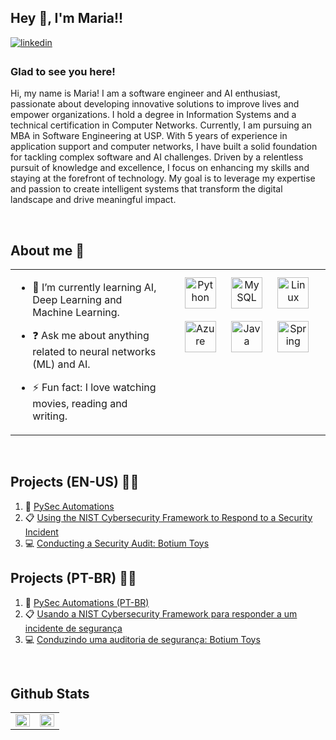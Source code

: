 ## Hey 👋, I'm Maria!!  
  

<a href="https://linkedin.com/in/https://www.linkedin.com/in/maria-ritha-nascimento-65b37223b/" target="_blank">
<img src=https://img.shields.io/badge/linkedin-%231E77B5.svg?&style=for-the-badge&logo=linkedin&logoColor=white alt=linkedin style="margin-bottom: 5px;" />
</a>  

### Glad to see you here!  
Hi, my name is Maria! I am a software engineer and AI enthusiast, passionate about developing innovative solutions to improve lives and empower organizations. I hold a degree in Information Systems and a technical certification in Computer Networks. Currently, I am pursuing an MBA in Software Engineering at USP. With 5 years of experience in application support and computer networks, I have built a solid foundation for tackling complex software and AI challenges. Driven by a relentless pursuit of knowledge and excellence, I focus on enhancing my skills and staying at the forefront of technology. My goal is to leverage my expertise and passion to create intelligent systems that transform the digital landscape and drive meaningful impact. 

<br/>  

## About me  💭
<table><tr><td valign="top" width="50%">

- 🌱 I’m currently learning AI, Deep Learning and Machine Learning.
  

- ❓ Ask me about anything related to neural networks (ML) and AI.
  

- ⚡ Fun fact: I love watching movies, reading and writing.  


</td><td valign="top" width="50%">

<div align="center">  
<a href="https://www.python.org/" target="_blank"><img style="margin: 10px" src="https://profilinator.rishav.dev/skills-assets/python-original.svg" alt="Python" height="50" /></a>  
<a href="https://www.mysql.com/" target="_blank"><img style="margin: 10px" src="https://profilinator.rishav.dev/skills-assets/mysql-original-wordmark.svg" alt="MySQL" height="50" /></a>  
<a href="https://www.linux.org/" target="_blank"><img style="margin: 10px" src="https://profilinator.rishav.dev/skills-assets/linux-original.svg" alt="Linux" height="50" /></a>  
<a href="https://azure.microsoft.com/en-in/" target="_blank"><img style="margin: 10px" src="https://profilinator.rishav.dev/skills-assets/microsoft_azure-icon.svg" alt="Azure" height="50" /></a>  
<a href="https://www.java.com/" target="_blank"><img style="margin: 10px" src="https://profilinator.rishav.dev/skills-assets/java-original-wordmark.svg" alt="Java" height="50" /></a>  
<a href="https://docs.spring.io/spring-framework/docs/3.0.x/reference/expressions.html#:~:text=The%20Spring%20Expression%20Language%20(SpEL,and%20basic%20string%20templating%20functionality." target="_blank"><img style="margin: 10px" src="https://profilinator.rishav.dev/skills-assets/springio-icon.svg" alt="Spring" height="50" />
</a>
 
</div>

</td></tr></table>  

<br/>  


## Projects (EN-US) 👩‍💻 
1. 🤖 [PySec Automations](https://github.com/mariarithanascimento/PySec-Automations)
2. 📋 [Using the NIST Cybersecurity Framework to Respond to a Security Incident](https://github.com/mariarithanascimento/NIST-CSF-Application-Portfolio)
3. 💻 [Conducting a Security Audit: Botium Toys](https://github.com/mariarithanascimento/botium-audit)

## Projects (PT-BR) 👩‍💻
1. 🤖 [PySec Automations (PT-BR)
](https://github.com/mariarithanascimento/PySec-Automations-Portuguese)
2. 📋 [Usando a NIST Cybersecurity Framework para responder a um incidente de segurança](https://github.com/mariarithanascimento/NIST-CSF-Portfolio)
3. 💻 [Conduzindo uma auditoria de segurança: Botium Toys](https://github.com/mariarithanascimento/auditoria-botium)

<br/>  


## Github Stats  
<table><tr><td valign="top" width="50%">

<img src="https://github-readme-stats.vercel.app/api?username=mariarithanascimento&show_icons=true&count_private=true&hide_border=true" align="left" style="width: 100%" />

</td><td valign="top" width="50%">

<img src="https://github-readme-stats.vercel.app/api/top-langs/?username=mariarithanascimento&hide_border=true&layout=compact" align="left" style="width: 100%" />

</td></tr></table>  

<br/>  

  

<br/>  

  

<br/>  


<br />
